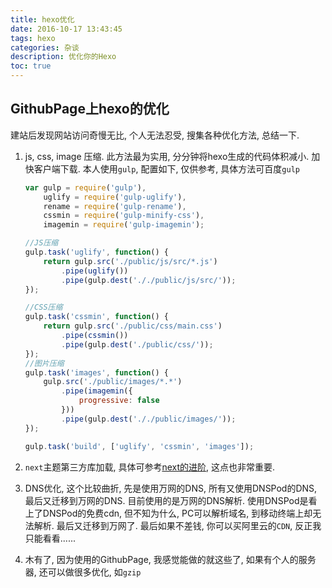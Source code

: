 ```yaml
---
title: hexo优化
date: 2016-10-17 13:43:45
tags: hexo
categories: 杂谈
description: 优化你的Hexo
toc: true
---
```


## GithubPage上hexo的优化

建站后发现网站访问奇慢无比, 个人无法忍受, 搜集各种优化方法, 总结一下.

1. js, css, image 压缩. 此方法最为实用, 分分钟将hexo生成的代码体积减小. 加快客户端下载. 本人使用`gulp`, 配置如下, 仅供参考, 具体方法可百度`gulp`

    ```js
    var gulp = require('gulp'),
        uglify = require('gulp-uglify'),
        rename = require('gulp-rename'),
        cssmin = require('gulp-minify-css'),
        imagemin = require('gulp-imagemin');

    //JS压缩
    gulp.task('uglify', function() {
        return gulp.src('./public/js/src/*.js')
            .pipe(uglify())
            .pipe(gulp.dest('././public/js/src/'));
    });

    //CSS压缩
    gulp.task('cssmin', function() {
        return gulp.src('./public/css/main.css')
            .pipe(cssmin())
            .pipe(gulp.dest('./public/css/'));
    });
    //图片压缩
    gulp.task('images', function() {
        gulp.src('./public/images/*.*')
            .pipe(imagemin({
                progressive: false
            }))
            .pipe(gulp.dest('././public/images/'));
    });

    gulp.task('build', ['uglify', 'cssmin', 'images']);
    ```

2. `next`主题第三方库加载,  具体可参考[next的进阶](http://theme-next.iissnan.com/advanced-settings.html), 这点也非常重要.
3. DNS优化, 这个比较曲折, 先是使用万网的DNS, 所有又使用DNSPod的DNS, 最后又迁移到万网的DNS. 目前使用的是万网的DNS解析. 使用DNSPod是看上了DNSPod的免费cdn, 但不知为什么, PC可以解析域名, 到移动终端上却无法解析. 最后又迁移到万网了. 最后如果不差钱, 你可以买阿里云的`CDN`, 反正我只能看看......
4. 木有了, 因为使用的GithubPage, 我感觉能做的就这些了, 如果有个人的服务器, 还可以做很多优化, 如`gzip`


